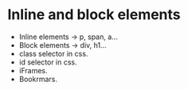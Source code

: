 # Inline and block elements

* Inline elements -> p, span, a...
* Block elements -> div, h1...
* class selector in css.
* id selector in css.
* iFrames.
* Bookrmars.